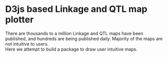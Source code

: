 # D3js based Linkage and QTL map plotter

There are thousands to a million Linkage and QTL maps have been published, and hundreds are being published daily. Majority of the maps are not intuitive to users. <br>
Here we attempt to build a package to draw user intuitive maps. 
